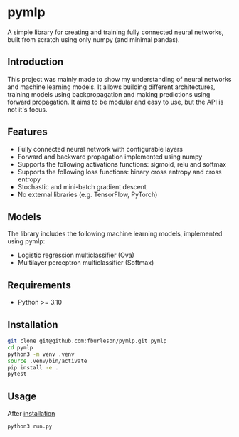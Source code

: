 # pymlp
A simple library for creating and training fully connected neural networks, built from scratch using only numpy (and minimal pandas).

## Introduction
This project was mainly made to show my understanding of neural networks and machine learning models. It allows building different architectures, training models using backpropagation and making predictions using forward propagation. It aims to be modular and easy to use, but the API is not it's focus.

## Features
- Fully connected neural network with configurable layers
- Forward and backward propagation implemented using numpy
- Supports the following activations functions: sigmoid, relu and softmax
- Supports the following loss functions: binary cross entropy and cross entropy
- Stochastic and mini-batch gradient descent
- No external libraries (e.g. TensorFlow, PyTorch)

##  Models
The library includes the following machine learning models, implemented using pymlp:
-   Logistic regression multiclassifier (Ova)
-   Multilayer perceptron multiclassifier (Softmax)

## Requirements
- Python >= 3.10

## Installation
```bash
git clone git@github.com:fburleson/pymlp.git pymlp
cd pymlp
python3 -m venv .venv
source .venv/bin/activate 
pip install -e .
pytest
```

## Usage
After [installation](Installation)
```bash
python3 run.py
```


